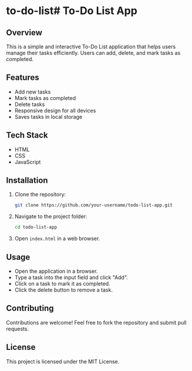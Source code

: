 # to-do-list# To-Do List App

## Overview
This is a simple and interactive To-Do List application that helps users manage their tasks efficiently. Users can add, delete, and mark tasks as completed.

## Features
- Add new tasks
- Mark tasks as completed
- Delete tasks
- Responsive design for all devices
- Saves tasks in local storage

## Tech Stack
- HTML
- CSS
- JavaScript

## Installation
1. Clone the repository:
   ```bash
   git clone https://github.com/your-username/todo-list-app.git
   ```
2. Navigate to the project folder:
   ```bash
   cd todo-list-app
   ```
3. Open `index.html` in a web browser.

## Usage
- Open the application in a browser.
- Type a task into the input field and click "Add".
- Click on a task to mark it as completed.
- Click the delete button to remove a task.

## Contributing
Contributions are welcome! Feel free to fork the repository and submit pull requests.

## License
This project is licensed under the MIT License.

